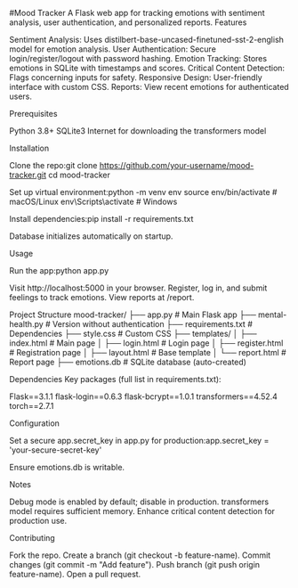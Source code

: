 #Mood Tracker
A Flask web app for tracking emotions with sentiment analysis, user authentication, and personalized reports.
Features

Sentiment Analysis: Uses distilbert-base-uncased-finetuned-sst-2-english model for emotion analysis.
User Authentication: Secure login/register/logout with password hashing.
Emotion Tracking: Stores emotions in SQLite with timestamps and scores.
Critical Content Detection: Flags concerning inputs for safety.
Responsive Design: User-friendly interface with custom CSS.
Reports: View recent emotions for authenticated users.

Prerequisites

Python 3.8+
SQLite3
Internet for downloading the transformers model

Installation

Clone the repo:git clone https://github.com/your-username/mood-tracker.git
cd mood-tracker


Set up virtual environment:python -m venv env
source env/bin/activate  # macOS/Linux
env\Scripts\activate     # Windows


Install dependencies:pip install -r requirements.txt


Database initializes automatically on startup.

Usage

Run the app:python app.py


Visit http://localhost:5000 in your browser.
Register, log in, and submit feelings to track emotions.
View reports at /report.

Project Structure
mood-tracker/
├── app.py                # Main Flask app
├── mental-health.py      # Version without authentication
├── requirements.txt      # Dependencies
├── style.css             # Custom CSS
├── templates/
│   ├── index.html        # Main page
│   ├── login.html        # Login page
│   ├── register.html     # Registration page
│   ├── layout.html       # Base template
│   └── report.html       # Report page
├── emotions.db           # SQLite database (auto-created)

Dependencies
Key packages (full list in requirements.txt):

Flask==3.1.1
flask-login==0.6.3
flask-bcrypt==1.0.1
transformers==4.52.4
torch==2.7.1

Configuration

Set a secure app.secret_key in app.py for production:app.secret_key = 'your-secure-secret-key'


Ensure emotions.db is writable.

Notes

Debug mode is enabled by default; disable in production.
transformers model requires sufficient memory.
Enhance critical content detection for production use.

Contributing

Fork the repo.
Create a branch (git checkout -b feature-name).
Commit changes (git commit -m "Add feature").
Push branch (git push origin feature-name).
Open a pull request.

